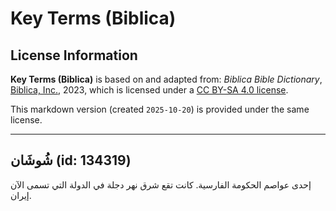 # Key Terms (Biblica)

## License Information

**Key Terms (Biblica)** is based on and adapted from: _Biblica Bible Dictionary_, [Biblica, Inc.](https://www.biblica.com/), 2023, which is licensed under a [CC BY-SA 4.0 license](https://creativecommons.org/licenses/by-sa/4.0/legalcode.en).

This markdown version (created `2025-10-20`) is provided under the same license.



--------------------------------

## شُوشَان (id: 134319)

إحدى عواصم الحكومة الفارسية. كانت تقع شرق نهر دجلة في الدولة التي تسمى الآن إيران.


